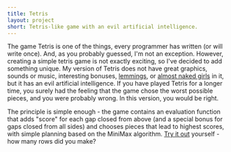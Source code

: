 ```yaml
---
title: Tetris
layout: project
short: Tetris-like game with an evil artificial intelligence.
---
```

The game Tetris is one of the things, every programmer has written (or will
write once). And, as you probably guessed, I'm not an exception. However,
creating a simple tetris game is not exactly exciting, so I've decided to add
something unique. My version of Tetris does not have great graphics, sounds or
music, interesting bonuses, [lemmings](http://dosgamer.com/lemris/), or [almost
naked girls](http://www.offstudio.cz/new/index.php/en/wilma-tetris.html) in it,
but it has an evil artificial intelligence. If you have played Tetris for a
longer time, you surely had the feeling that the game chose the worst possible
pieces, and you were probably wrong. In this version, you would be right.

The principle is simple enough - the game contains an evaluation function that
adds "score" for each gap closed from above (and a special bonus for gaps
closed from all sides) and chooses pieces that lead to highest scores, with
simple planning based on the MiniMax algorithm. [Try it
out](http://trionteam.net/archiv/tetris.zip) yourself - how many rows did you
make?
